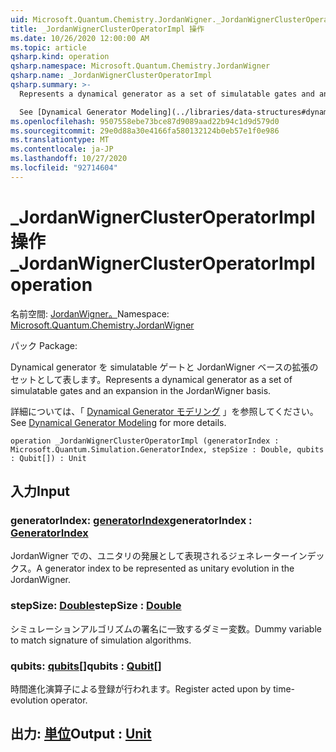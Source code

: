 ```yaml
---
uid: Microsoft.Quantum.Chemistry.JordanWigner._JordanWignerClusterOperatorImpl
title: _JordanWignerClusterOperatorImpl 操作
ms.date: 10/26/2020 12:00:00 AM
ms.topic: article
qsharp.kind: operation
qsharp.namespace: Microsoft.Quantum.Chemistry.JordanWigner
qsharp.name: _JordanWignerClusterOperatorImpl
qsharp.summary: >-
  Represents a dynamical generator as a set of simulatable gates and an expansion in the JordanWigner basis.

  See [Dynamical Generator Modeling](../libraries/data-structures#dynamical-generator-modeling) for more details.
ms.openlocfilehash: 9507558ebe73bce87d9089aad22b94c1d9d579d0
ms.sourcegitcommit: 29e0d88a30e4166fa580132124b0eb57e1f0e986
ms.translationtype: MT
ms.contentlocale: ja-JP
ms.lasthandoff: 10/27/2020
ms.locfileid: "92714604"
---
```

# <a name="_jordanwignerclusteroperatorimpl-operation"></a><span data-ttu-id="2a4dd-102">_JordanWignerClusterOperatorImpl 操作</span><span class="sxs-lookup"><span data-stu-id="2a4dd-102">_JordanWignerClusterOperatorImpl operation</span></span>

<span data-ttu-id="2a4dd-103">名前空間: [JordanWigner。](xref:Microsoft.Quantum.Chemistry.JordanWigner)</span><span class="sxs-lookup"><span data-stu-id="2a4dd-103">Namespace: [Microsoft.Quantum.Chemistry.JordanWigner](xref:Microsoft.Quantum.Chemistry.JordanWigner)</span></span>

<span data-ttu-id="2a4dd-104">パック [](https://nuget.org/packages/)</span><span class="sxs-lookup"><span data-stu-id="2a4dd-104">Package: [](https://nuget.org/packages/)</span></span>


<span data-ttu-id="2a4dd-105">Dynamical generator を simulatable ゲートと JordanWigner ベースの拡張のセットとして表します。</span><span class="sxs-lookup"><span data-stu-id="2a4dd-105">Represents a dynamical generator as a set of simulatable gates and an expansion in the JordanWigner basis.</span></span>

<span data-ttu-id="2a4dd-106">詳細については、「 [Dynamical Generator モデリング](../libraries/data-structures#dynamical-generator-modeling) 」を参照してください。</span><span class="sxs-lookup"><span data-stu-id="2a4dd-106">See [Dynamical Generator Modeling](../libraries/data-structures#dynamical-generator-modeling) for more details.</span></span>

```qsharp
operation _JordanWignerClusterOperatorImpl (generatorIndex : Microsoft.Quantum.Simulation.GeneratorIndex, stepSize : Double, qubits : Qubit[]) : Unit
```


## <a name="input"></a><span data-ttu-id="2a4dd-107">入力</span><span class="sxs-lookup"><span data-stu-id="2a4dd-107">Input</span></span>

### <a name="generatorindex--generatorindex"></a><span data-ttu-id="2a4dd-108">generatorIndex: [generatorIndex](xref:Microsoft.Quantum.Simulation.GeneratorIndex)</span><span class="sxs-lookup"><span data-stu-id="2a4dd-108">generatorIndex : [GeneratorIndex](xref:Microsoft.Quantum.Simulation.GeneratorIndex)</span></span>

<span data-ttu-id="2a4dd-109">JordanWigner での、ユニタリの発展として表現されるジェネレーターインデックス。</span><span class="sxs-lookup"><span data-stu-id="2a4dd-109">A generator index to be represented as unitary evolution in the JordanWigner.</span></span>


### <a name="stepsize--double"></a><span data-ttu-id="2a4dd-110">stepSize: [Double](xref:microsoft.quantum.lang-ref.double)</span><span class="sxs-lookup"><span data-stu-id="2a4dd-110">stepSize : [Double](xref:microsoft.quantum.lang-ref.double)</span></span>

<span data-ttu-id="2a4dd-111">シミュレーションアルゴリズムの署名に一致するダミー変数。</span><span class="sxs-lookup"><span data-stu-id="2a4dd-111">Dummy variable to match signature of simulation algorithms.</span></span>


### <a name="qubits--qubit"></a><span data-ttu-id="2a4dd-112">qubits: [qubits](xref:microsoft.quantum.lang-ref.qubit)[]</span><span class="sxs-lookup"><span data-stu-id="2a4dd-112">qubits : [Qubit](xref:microsoft.quantum.lang-ref.qubit)[]</span></span>

<span data-ttu-id="2a4dd-113">時間進化演算子による登録が行われます。</span><span class="sxs-lookup"><span data-stu-id="2a4dd-113">Register acted upon by time-evolution operator.</span></span>



## <a name="output--unit"></a><span data-ttu-id="2a4dd-114">出力: [単位](xref:microsoft.quantum.lang-ref.unit)</span><span class="sxs-lookup"><span data-stu-id="2a4dd-114">Output : [Unit](xref:microsoft.quantum.lang-ref.unit)</span></span>


